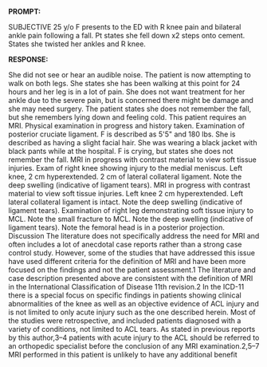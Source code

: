 **PROMPT:**

SUBJECTIVE 25 y/o F presents to the ED with R knee pain and bilateral ankle pain following a fall. Pt states she fell down x2 steps onto cement. States she twisted her ankles and R knee.

**RESPONSE:**

  She did not see or hear an audible noise. The patient is now attempting to walk on both legs. She states she has been walking at this point for 24 hours and her leg is in a lot of pain. She does not want treatment for her ankle due to the severe pain, but is concerned there might be damage and she may need surgery. The patient states she does not remember the fall, but she remembers lying down and feeling cold. This patient requires an MRI. Physical examination in progress and history taken. Examination of posterior cruciate ligament. F is described as 5'5" and 180 lbs. She is described as having a slight facial hair. She was wearing a black jacket with black pants while at the hospital. F is crying, but states she does not remember the fall. MRI in progress with contrast material to view soft tissue injuries. Exam of right knee showing injury to the medial meniscus. Left knee, 2 cm hyperextended. 2 cm of lateral collateral ligament. Note the deep swelling (indicative of ligament tears). MRI in progress with contrast material to view soft tissue injuries. Left knee 2 cm hyperextended. Left lateral collateral ligament is intact. Note the deep swelling (indicative of ligament tears). Examination of right leg demonstrating soft tissue injury to MCL. Note the small fracture to MCL. Note the deep swelling (indicative of ligament tears). Note the femoral head is in a posterior projection.  Discussion The literature does not specifically address the need for MRI and often includes a lot of anecdotal case reports rather than a strong case control study. However, some of the studies that have addressed this issue have used different criteria for the definition of MRI and have been more focused on the findings and not the patient assessment.1 The literature and case description presented above are consistent with the definition of MRI in the International Classification of Disease 11th revision.2 In the ICD-11 there is a special focus on specific findings in patients showing clinical abnormalities of the knee as well as an objective evidence of ACL injury and is not limited to only acute injury such as the one described herein. Most of the studies were retrospective, and included patients diagnosed with a variety of conditions, not limited to ACL tears. As stated in previous reports by this author,3–4 patients with acute injury to the ACL should be referred to an orthopedic specialist before the conclusion of any MRI examination.2,5–7 MRI performed in this patient is unlikely to have any additional benefit